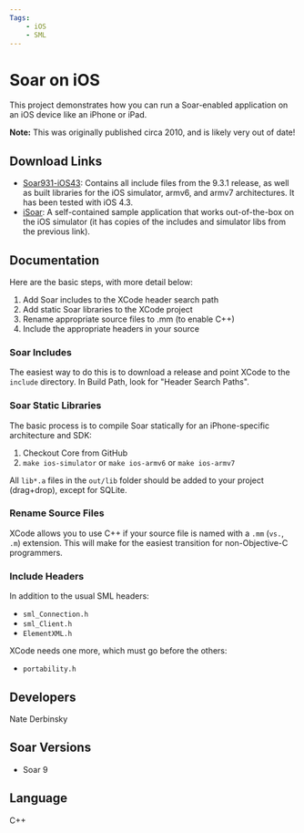 ```yaml
---
Tags:
    - iOS
    - SML
---
```


# Soar on iOS

This project demonstrates how you can run a Soar-enabled application on an iOS
device like an iPhone or iPad.

**Note:** This was originally published circa 2010, and is likely very out of date!

## Download Links

*   [Soar931-iOS43](https://github.com/SoarGroup/website-downloads/raw/main/Examples-and-Unsupported/Soar931-iOS43.tar.gz):
Contains all include files from the 9.3.1 release, as well as built libraries for
the iOS simulator, armv6, and armv7 architectures. It has been tested with iOS 4.3.
*   [iSoar](https://github.com/SoarGroup/website-downloads/raw/main/Examples-and-Unsupported/ios-example.tar.gz):
A self-contained sample application that works out-of-the-box on the iOS simulator
(it has copies of the includes and simulator libs from the previous link).

## Documentation

Here are the basic steps, with more detail below:

1.  Add Soar includes to the XCode header search path
2.  Add static Soar libraries to the XCode project
3.  Rename appropriate source files to .mm (to enable C++)
4.  Include the appropriate headers in your source

### Soar Includes

The easiest way to do this is to download a release and point XCode to the
`include` directory. In Build Path, look for "Header Search Paths".

### Soar Static Libraries

The basic process is to compile Soar statically for an iPhone-specific architecture
and SDK:

1.  Checkout Core from GitHub
2.  `make ios-simulator` or `make ios-armv6` or `make ios-armv7`

All `lib*.a` files in the `out/lib` folder should be added to your project
(drag+drop), except for SQLite.

### Rename Source Files

XCode allows you to use C++ if your source file is named with a `.mm` (`vs.`, `.m`)
extension. This will make for the easiest transition for non-Objective-C programmers.

### Include Headers

In addition to the usual SML headers:

*   `sml_Connection.h`
*   `sml_Client.h`
*   `ElementXML.h`

XCode needs one more, which must go before the others:

*   `portability.h`

## Developers

Nate Derbinsky

## Soar Versions

*   Soar 9

## Language

C++
